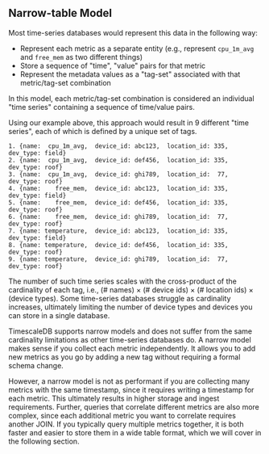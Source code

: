 ## Narrow-table Model

Most time-series databases would represent this data in the following way:
- Represent each metric as a separate entity (e.g., represent `cpu_1m_avg`
  and `free_mem` as two different things)
- Store a sequence of "time", "value" pairs for that metric
- Represent the metadata values as a "tag-set" associated with that
metric/tag-set combination

In this model, each metric/tag-set combination is considered an individual
"time series" containing a sequence of time/value pairs.

Using our example above, this approach would result in 9 different "time series", each of which is defined by a unique set of tags.
```
1. {name:  cpu_1m_avg,  device_id: abc123,  location_id: 335,  dev_type: field}
2. {name:  cpu_1m_avg,  device_id: def456,  location_id: 335,  dev_type: roof}
3. {name:  cpu_1m_avg,  device_id: ghi789,  location_id:  77,  dev_type: roof}
4. {name:    free_mem,  device_id: abc123,  location_id: 335,  dev_type: field}
5. {name:    free_mem,  device_id: def456,  location_id: 335,  dev_type: roof}
6. {name:    free_mem,  device_id: ghi789,  location_id:  77,  dev_type: roof}
7. {name: temperature,  device_id: abc123,  location_id: 335,  dev_type: field}
8. {name: temperature,  device_id: def456,  location_id: 335,  dev_type: roof}
9. {name: temperature,  device_id: ghi789,  location_id:  77,  dev_type: roof}
```
The number of such time series scales with the cross-product of the
cardinality of each tag, i.e., (# names) &times; (# device ids) &times; (#
location ids) &times; (device types). Some time-series databases struggle as
cardinality increases, ultimately limiting the number of device types and devices
you can store in a single database.

TimescaleDB supports narrow models and does not suffer from the same cardinality limitations
as other time-series databases do. A narrow model makes sense if you collect each metric
independently. It allows you to add new metrics as you go by adding a new tag without
requiring a formal schema change.

However, a narrow model is not as performant if you are collecting many metrics with the
same timestamp, since it requires writing a timestamp for each metric. This ultimately
results in higher storage and ingest requirements. Further, queries that correlate different metrics
are also more complex, since each additional metric you want to correlate requires another
JOIN. If you typically query multiple metrics together, it is both faster and easier to store them
in a wide table format, which we will cover in the following section.